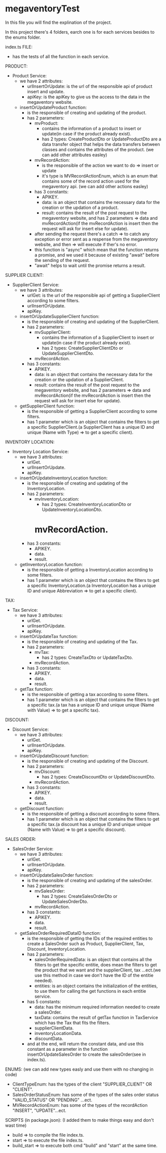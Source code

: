 # megaventoryTest

In this file you will find the explination of the project.

In this project there's 4 folders, earch one is for each services besides to the enums folder.

index.ts FILE:
- has the tests of all the function in each service.

PRODUCT:
- Product Service:
    - we have 2 attributes:
        * urlInsertOrUpdate: is the url of the responsible api of product insert and update.
        * apiKey: is the apiKey to give us the access to the data in the megaventory website.
    - insertOrUpdateProduct function:
        * is the responsible of creating and updating of the product.
        * has 2 parameters:
            - mvProduct: 
                + contains the information of a product to insert or update(in case if the product already exist).
                + has 2 types: CreateProductDto or UpdateProductDto are a data transfer object that helps the data transfers between classes and contains the attributes of the product. (we can add other attributes easley)
            - mvRecordAction: 
                + is the responsible of the action we want to do => insert or update
                + it's type is MVRecordActionEnum, which is an enum that contains some of the record action used for the megaventory api. (we can add other actions easley)
            * has 3 constants:
                - APIKEY.
                - data: is an object that contains the necessary data for the creation or the updation of a product.
                - result: contains the result of the post request to the megaventory website, and has 2 parameters => data and mvRecordAction(if the mvRecordAction is insert then the request will ask for insert else for update).
            * after sending the request there's a catch => to catch any exception or error sent as a respense from the megaventory website, and then => will execute if ther's no error.
            * this function is "async" which mean that the function returns a promise, and we used it because of existing "await" before the sending of the request.
            * "await" helps to wait until the promise returns a result.

SUPPLIER CLIENT:
- SupplierClient Service:
    - we have 3 attributes:
        * urlGet: is the url of the responsible api of getting a SupplierClient according to some filters.
        * urlInsertOrUpdate.
        * apiKey.
    - insertOrUpdateSupplierClient function:
        * is the responsible of creating and updating of the SupplierClient.
        * has 2 parameters:
            - mvSupplierClient: 
                + contains the information of a SupplierClient to insert or update(in case if the product already exist).
                + has 2 types: CreateSupplierClientDto or UpdateSupplierClientDto.
            - mvRecordAction.
        * has 3 constants:
            - APIKEY.
            - data: is an object that contains the necessary data for the creation or the updation of a SupplierClient.
            - result: contains the result of the post request to the megaventory website, and has 2 parameters => data and mvRecordAction(if the mvRecordAction is insert then the request will ask for insert else for update).
    - getSupplierClient function:
        * is the responsible of getting a SupplierClient according to some filters.
        * has 1 parameter which is an object that contains the filters to get a specific SupplierClient.(a SupplierClient has a unique ID and unique (Name with Type) => to get a specific client).

INVENTORY LOCATION:
- Inventory Location Service:
    - we have 3 attributes:
        * urlGet.
        * urlInsertOrUpdate.
        * apiKey.
    - insertOrUpdateInventoryLocation function:
        * is the responsible of creating and updating of the InventoryLocation.
        * has 2 parameters:
            - mvInventoryLocation: 
                + has 2 types: CreateInventoryLocationDto or UpdateInventoryLocationDto.
                # mvRecordAction.
        * has 3 constants:
            - APIKEY.
            - data.
            - result.
    - getInventoryLocation function:
        * is the responsible of getting a InventoryLocation according to some filters.
        * has 1 parameter which is an object that contains the filters to get a specific InventoryLocation.(a InventoryLocation has a unique ID and unique Abbreviation => to get a specific client).

TAX:
- Tax Service:
    - we have 3 attributes:
        * urlGet.
        * urlInsertOrUpdate.
        * apiKey.
    - insertOrUpdateTax function:
        * is the responsible of creating and updating of the Tax.
        * has 2 parameters:
            - mvTax: 
                + has 2 types: CreateTaxDto or UpdateTaxDto.
            - mvRecordAction.
        * has 3 constants:
            - APIKEY.
            - data.
            - result.
    - getTax function:
        * is the responsible of getting a tax according to some filters.
        * has 1 parameter which is an object that contains the filters to get a specific tax.(a tax has a unique ID and unique unique (Name with Value) => to get a specific tax).

DISCOUNT:
- Discount Service:
    - we have 3 attributes:
        * urlGet.
        * urlInsertOrUpdate.
        * apiKey.
    - insertOrUpdateDiscount function:
        * is the responsible of creating and updating of the Discount.
        * has 2 parameters:
            - mvDiscount: 
                + has 2 types: CreateDiscountDto or UpdateDiscountDto.
            - mvRecordAction.
        * has 3 constants:
            - APIKEY.
            - data.
            - result.
    - getDiscount function:
        * is the responsible of getting a discount according to some filters.
        * has 1 parameter which is an object that contains the filters to get a specific tax.(a discount has a unique ID and unique unique (Name with Value) => to get a specific discount).

SALES ORDER:
- SalesOrder Service:
    - we have 3 attributes:
        * urlGet.
        * urlInsertOrUpdate.
        * apiKey.
    - insertOrUpdateSalesOrder function:
        * is the responsible of creating and updating of the salesOrder.
        * has 2 parameters:
            - mvSalesOrder: 
                + has 2 types: CreateSalesOrderDto or UpdateSalesOrderDto.
            - mvRecordAction.
        * has 3 constants:
            - APIKEY.
            - data.
            - result.
    - getSalesOrderRequiredDataID function:
        * is the responsible of getting the IDs of the required entities to create a SalesOrder such as Product, SupplierClient, Tax, Discount, InventoryLocation.
        * has 2 parameters:
            + salesOrderRequiredData: is an object that contains all the filters to get the specific entitie, does mean the filters to get the product that we want and the supplierClient, tax ...ect.(we use this method in case we don't have the ID of the entitie needed).
            + entities: is an object contains the initialization of the entities, to use them for calling the get functions in each entitie service.
        * has 5 constants:
            - data: has the minimum required information needed to create a salesOrder.
            - taxData: contains the result of getTax function in TaxService which has the Tax that fits the filters.
            - supplierClientData.
            - inventoryLocationData.
            - discountData.
        * and at the end, will return the constant data, and use this constant as a parameter in the function insertOrUpdateSalesOrder to create the salesOrder(see in index.ts).

ENUMS: (we can add new types easly and use them with no changing in code)
- ClientTypeEnum: has the types of the client "SUPPLIER_CLIENT" OR "CLIENT".
- SalesOrderStatusEnum: has some of the types of the sales order status "VALID_STATUS" OR "PENDING" ...ect.
- MVRecordActionEnum: has some of the types of the recordAction "INSERT", "UPDATE"...ect.

SCRIPTS (in package.json): (I added them to make things easy and don't wast time)
- build => to compile the file index.ts.
- start => to execute the file index.ts.
- build_start => to execute both cmd "build" and "start" at the same time.
